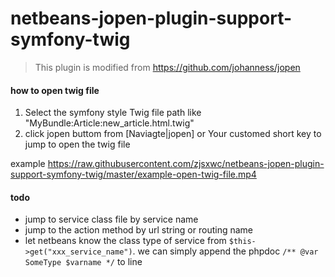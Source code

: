 # netbeans-jopen-plugin-support-symfony-twig

> This plugin is modified from https://github.com/johanness/jopen

#### how to open twig file

1. Select the symfony style Twig file path like "MyBundle:Article:new_article.html.twig"
2. click jopen buttom from [Naviagte|jopen] or Your customed short key to jump to open the twig file 

example https://raw.githubusercontent.com/zjsxwc/netbeans-jopen-plugin-support-symfony-twig/master/example-open-twig-file.mp4


#### todo

- jump to service class file by service name
- jump to the action method by url string or routing name
- let netbeans know the class type of service from `$this->get("xxx_service_name")`. we can simply append the phpdoc `/** @var SomeType $varname */` to line
